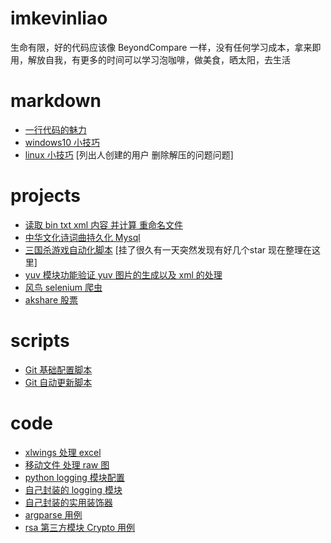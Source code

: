 # imkevinliao

生命有限，好的代码应该像 BeyondCompare 一样，没有任何学习成本，拿来即用，解放自我，有更多的时间可以学习泡咖啡，做美食，晒太阳，去生活

# markdown
- [一行代码的魅力](./markdown/一行代码.md)
- [windows10 小技巧](./markdown/windows.md)
- [linux 小技巧](./markdown/linux.md) [列出人创建的用户 删除解压的问题问题]

# projects
- [读取 bin txt xml 内容 并计算 重命名文件](./projects/rename)
- [中华文化诗词曲持久化 Mysql](./projects/poem)
- [三国杀游戏自动化脚本](./projects/sanguosha) [挂了很久有一天突然发现有好几个star 现在整理在这里]
- [yuv 模块功能验证 yuv 图片的生成以及 xml 的处理](./projects/yuv_module)
- [风鸟 selenium 爬虫](./projects/fengniao)
- [akshare 股票](./projects/stock)

# scripts
- [Git 基础配置脚本](./scripts/git_config.py)
- [Git 自动更新脚本](./scripts/git_update.py)

# code
- [xlwings 处理 excel](./code/xlwings)
- [移动文件 处理 raw 图](./code/move_files)
- [python logging 模块配置](./code/logging_module.py)
- [自己封装的 logging 模块](./code/my_logging.py)
- [自己封装的实用装饰器](./code/my_wrapper.py)
- [argparse 用例](./code/argparse.py)
- [rsa 第三方模块 Crypto 用例](./code/rsa.py)


